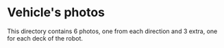 Vehicle's photos
====

This directory contains 6 photos, one from each direction and 3 extra, one for each deck of the robot.